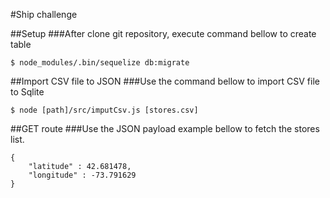 #Ship challenge

##Setup
###After clone git repository, execute command bellow to create table

```
$ node_modules/.bin/sequelize db:migrate
```

##Import CSV file to JSON
###Use the command bellow to import CSV file to Sqlite
```
$ node [path]/src/imputCsv.js [stores.csv]
```

##GET route
###Use the JSON payload example bellow to fetch the stores list.

```
{
	"latitude" : 42.681478,
    "longitude" : -73.791629
}
```